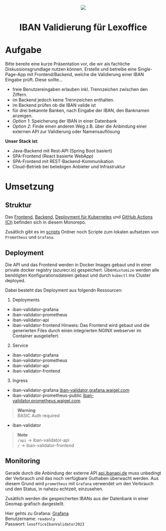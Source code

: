 <p align="center">
<img src="https://user-images.githubusercontent.com/25115243/212448089-afb26657-7713-4def-9a27-137becaf7185.png" />
<h1 align="center">IBAN Validierung für Lexoffice</h1>
</p>

# Aufgabe

Bitte bereite eine kurze Präsentation vor, die wir als fachliche Diskussionsgrundlage nutzen können. Erstelle und betreibe eine Single-Page-App mit Frontend/Backend, welche die Validierung einer IBAN Eingabe prüft. Diese sollte…
- freie Benutzereingaben erlauben inkl. Trennzeichen zwischen den Ziffern.
- im Backend jedoch keine Trennzeichen enthalten.
- im Backend prüfen ob die IBAN valide ist
- für drei bekannte Banken, nach Eingabe der IBAN, den Banknamen anzeigen.
- *Option 1*: Speicherung der IBAN in einer Datenbank  
- *Option 2*: Finde einen anderen Weg z.B. über die Anbindung einer externen API zur Validierung oder Namensauflösung

**Unser Stack ist**:
- Java-Backend mit Rest-API (Spring Boot basiert)
- SPA-Frontend (React basierte WebApp)
- SPA-Frontend mit REST-Backend-Kommunikation
- Cloud-Betrieb bei beliebigen Anbieter und Infrastruktur

# Umsetzung

## Struktur 
Das [Frontend](/frontend#readme), [Backend](/backend#readme), [Deployment für Kubernetes](/k8s#readme) und [GitHub Actions (CI)](/.github/workflows/ci.yml) befinden sich in diesem Monorepo.

Zusätlich gibt es im [scripts](/scripts#readme) Ordner noch Scripte zum lokalen aufsetzen von `Prometheus` und `Grafana`.

## Deployment

Die API und das Frontend werden in Docker Images gebaut und in einer private docker registry (azurecr.io) gespeichert. Über`Kustomize` werden alle benötigten Konfigurationsdateien gebaut und durch `kubectl` ins Cluster deployed. 

Dabei besteht das Deployment aus folgendn Ressourcen:

1. Deployments 
- iban-validator-grafana
- iban-validator-prometheus
- iban-validator-api
- iban-validator-frontend
  Hinweis: Das Frontend wird gebaut und die generierten Files durch einen integrierten NGINX webserver im Container ausgeliefert. 
2. Service
- iban-validator-grafana
- iban-validator-prometheus
- iban-validator-api
- iban-validator-frontend
3. Ingress
- iban-validator-grafana [iban-validator.grafana.waigel.com](https://iban-validator.grafana.waigel.com)
- iban-validator-prometheus-public [iban-validator.prometheus.waigel.com](https://iban-validator.prometheus.waigel.com) <br/>
> **Warning**<br/>
> BASIC Auth required
- iban-validator
> **Note**<br/>
> `/api` -> iban-validator-api <br/>
> `/` -> iban-validator-frontend

## Monitoring
Gerade durch die Anbindung der externe API [api.ibanapi.de](api.ibanapi.de) muss unbedingt der Verbrauch und das noch verfügbare Guthaben überwacht werden. Aus diesem Grund wird `prometheus` mit `Grafana` verwendet um den Verbrauch und den Status, in nahezu echtzeit, einzusehen. 

Zusätlich werden die gespeicherten IBANs aus der Datenbank in einer Geomap grafisch dargestellt. 

Hier gehts zu Grafana: [Grafana](https://iban-validator.grafana.waigel.com)<br/>
Benutzername: `readonly`<br/>
Passwort: `lexofficeIbanValidator2023`





